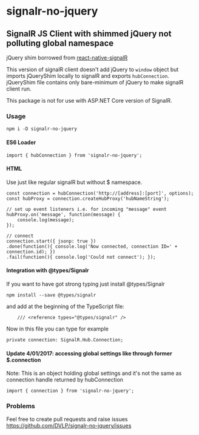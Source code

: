 # signalr-no-jquery
## SignalR JS Client with shimmed jQuery not polluting global namespace

jQuery shim borrowed from [react-native-signalR](https://github.com/olofd/react-native-signalr)

This version of signalR client doesn't add jQuery to `window` object but imports jQueryShim locally to signalR and exports `hubConnection`.
jQueryShim file contains only bare-minimum of jQuery to make signalR client run.

This package is not for use with ASP.NET Core version of SignalR.

### Usage
```
npm i -D signalr-no-jquery
```

#### ES6 Loader


```
import { hubConnection } from 'signalr-no-jquery';
```

#### HTML

Use just like regular signalR but without $ namespace.

```
const connection = hubConnection('http://[address]:[port]', options);
const hubProxy = connection.createHubProxy('hubNameString');

// set up event listeners i.e. for incoming "message" event
hubProxy.on('message', function(message) {
    console.log(message);
});

// connect
connection.start({ jsonp: true })
.done(function(){ console.log('Now connected, connection ID=' + connection.id); })
.fail(function(){ console.log('Could not connect'); });

```
#### Integration with @types/Signalr

If you want to have got strong typing just install @types/Signalr

```
npm install --save @types/signalr
```

and add at the beginning of the TypeScript file:

```
    /// <reference types="@types/signalr" />
```
Now in this file you can type for example
```
private connection: SignalR.Hub.Connection;
```

#### Update 4/01/2017: accessing global settings like through former $.connection

Note: This is an object holding global settings and it's not the same as connection handle returned by hubConnection

```
import { connection } from 'signalr-no-jquery';
```

### Problems

Feel free to create pull requests and raise issues https://github.com/DVLP/signalr-no-jquery/issues

